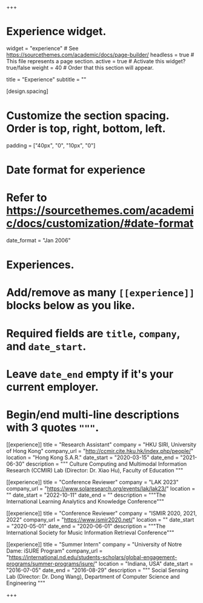+++
# Experience widget.
widget = "experience"  # See https://sourcethemes.com/academic/docs/page-builder/
headless = true  # This file represents a page section.
active = true  # Activate this widget? true/false
weight = 40  # Order that this section will appear.

title = "Experience"
subtitle = ""

[design.spacing]
  # Customize the section spacing. Order is top, right, bottom, left.
  padding = ["40px", "0", "10px", "0"]

# Date format for experience
#   Refer to https://sourcethemes.com/academic/docs/customization/#date-format
date_format = "Jan 2006"

# Experiences.
#   Add/remove as many `[[experience]]` blocks below as you like.
#   Required fields are `title`, `company`, and `date_start`.
#   Leave `date_end` empty if it's your current employer.
#   Begin/end multi-line descriptions with 3 quotes `"""`.
[[experience]]
  title = "Research Assistant"
  company = "HKU SIRI, University of Hong Kong"
  company_url = "http://ccmir.cite.hku.hk/index.php/people/"
  location = "Hong Kong S.A.R."
  date_start = "2020-03-15"
  date_end = "2021-06-30"
  description = """
  Culture Computing and Multimodal Information Research (CCMIR) Lab (Director: Dr. Xiao Hu), Faculty of Education
  """

[[experience]]
  title = "Conference Reviewer"
  company = "LAK 2023"
  company_url = "https://www.solaresearch.org/events/lak/lak23/"
  location = ""
  date_start = "2022-10-11"
  date_end = ""
  description = """The International Learning Analytics and Knowledge Conference"""

[[experience]]
  title = "Conference Reviewer"
  company = "ISMIR 2020, 2021, 2022"
  company_url = "https://www.ismir2020.net/"
  location = ""
  date_start = "2020-05-01"
  date_end = "2020-06-01"
  description = """The International Society for Music Information Retrieval Conference"""

[[experience]]
  title = "Summer Intern"
  company = "University of Notre Dame: iSURE Program"
  company_url = "https://international.nd.edu/students-scholars/global-engagement-programs/summer-programs/isure/"
  location = "Indiana, USA"
  date_start = "2016-07-05"
  date_end = "2016-08-29"
  description = """
  Social Sensing Lab (Director: Dr. Dong Wang), Department of Computer Science and Engineering
  """

+++
